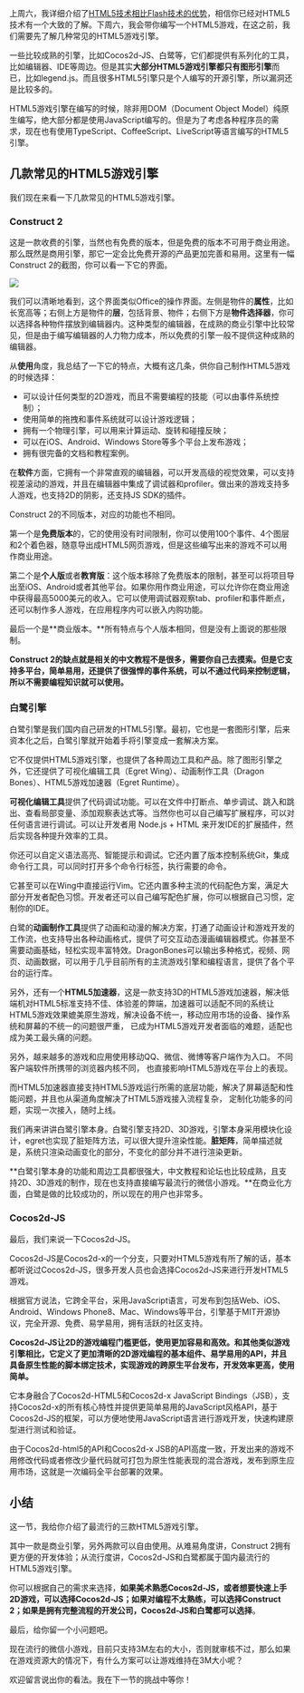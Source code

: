 上周六，我详细介绍了[HTML5技术相比Flash技术的优势](https://time.geekbang.org/column/article/9298)，相信你已经对HTML5技术有一个大致的了解。下周六，我会带你编写一个HTML5游戏，在这之前，我们需要先了解几种常见的HTML5游戏引擎。

一些比较成熟的引擎，比如Cocos2d-JS、白鹭等，它们都提供有系列化的工具，比如编辑器、IDE等周边。但是其实**大部分HTML5游戏引擎都只有图形引擎**而已，比如legend.js。而且很多HTML5引擎只是个人编写的开源引擎，所以漏洞还是比较多的。

HTML5游戏引擎在编写的时候，除非用DOM（Document Object Model）纯原生编写，绝大部分都是使用JavaScript编写的。但是为了考虑各种程序员的需求，现在也有使用TypeScript、CoffeeScript、LiveScript等语言编写的HTML5引擎。

## 几款常见的HTML5游戏引擎

我们现在来看一下几款常见的HTML5游戏引擎。

### Construct 2

这是一款收费的引擎，当然也有免费的版本，但是免费的版本不可用于商业用途。那么既然是商用引擎，那它一定会比免费开源的产品更加完善和易用。这里有一幅Construct 2的截图，你可以看一下它的界面。

![](https://static001.geekbang.org/resource/image/a7/8b/a725e6389a0636f8f0539a626de2f18b.jpg?wh=2320%2A1306)

我们可以清晰地看到，这个界面类似Office的操作界面。左侧是物件的**属性**，比如长宽高等；右侧上方是物件的**层**，包括背景、物件；右侧下方是**物件选择器**，你可以选择各种物件摆放到编辑器内。这种类型的编辑器，在成熟的商业引擎中比较常见，但是由于编写编辑器的人力物力成本，所以免费的引擎一般不提供这种成熟的编辑器。

从**使用**角度，我总结了一下它的特点，大概有这几条，供你自己制作HTML5游戏的时候选择：

- 可以设计任何类型的2D游戏，而且不需要编程的技能（可以由事件系统控制）；
- 使用简单的拖拽和事件系统就可以设计游戏逻辑；
- 拥有一个物理引擎，可以用来计算运动、旋转和碰撞反映；
- 可以在iOS、Android、Windows Store等多个平台上发布游戏；
- 拥有很完备的文档和教程案例。

在**软件**方面，它拥有一个非常直观的编辑器，可以开发高级的视觉效果，可以支持视差滚动的游戏，并且在编辑器中集成了调试器和profiler。做出来的游戏支持多人游戏，也支持2D的阴影，还支持JS SDK的插件。

Construct 2的不同版本，对应的功能也不相同。

第一个是**免费版本**的，它的使用没有时间限制，你可以使用100个事件、4个图层和2个着色器，随意导出成HTML5网页游戏，但是这些编写出来的游戏不可以用作商业用途。

第二个是**个人版**或者**教育版**：这个版本移除了免费版本的限制，甚至可以将项目导出至iOS、Android或者其他平台。如果你用作商业用途，可以允许你在商业用途中获得最高5000美元的收入。它可以使用调试器观察tab、profiler和事件断点，还可以制作多人游戏，在应用程序内可以嵌入内购功能。

最后一个是**商业版本。**所有特点与个人版本相同，但是没有上面说的那些限制。

**Construct 2的缺点就是相关的中文教程不是很多，需要你自己去摸索。但是它支持多平台，简单易用，还提供了很强悍的事件系统，可以不通过代码来控制逻辑，所以不需要编程知识就可以使用。**

### 白鹭引擎

白鹭引擎是我们国内自己研发的HTML5引擎。最初，它也是一套图形引擎，后来资本化之后，白鹭引擎就开始着手将引擎变成一套解决方案。

它不仅提供HTML5游戏引擎，也提供了各种周边工具和产品。除了图形引擎之外，它还提供了可视化编辑工具（Egret Wing）、动画制作工具（Dragon Bones）、HTML5游戏加速器（Egret Runtime）。

**可视化编辑工具**提供了代码调试功能。可以在文件中打断点、单步调试、跳入和跳出、查看局部变量、添加观察表达式等。当然你也可以自己编写扩展程序，可以对任何语言进行调试。可以让开发者用 Node.js + HTML 来开发IDE的扩展插件，然后实现各种提升效率的工具。

你还可以自定义语法高亮、智能提示和调试。它还内置了版本控制系统Git，集成命令行工具，可以同时打开多个命令行标签，执行需要的命令。

它甚至可以在Wing中直接运行Vim。它还内置多种主流的代码配色方案，满足大部分开发者配色习惯。开发者还可以自己编写配色扩展，你可以根据自己习惯，定制你的IDE。

白鹭的**动画制作工具**提供了动画和动漫的解决方案，打通了动画设计和游戏开发的工作流，也支持导出各种动画格式，提供了可交互动态漫画编辑器模式。你甚至不需要动画基础，轻松实现丰富特效。DragonBones可以输出多种格式，视频、网页、动画数据，可以用于几乎目前所有的主流游戏引擎和编程语言，提供了各个平台的运行库。

另外，还有一个**HTML5加速器**，这是一款支持3D的HTML5游戏加速器，解决低端机对HTML5标准支持不佳、体验差的弊端，加速器可以适配不同的系统让HTML5游戏效果媲美原生游戏，解决设备不统一，移动应用市场的设备、操作系统和屏幕的不统一的问题很严重， 已成为HTML5游戏开发者面临的难题，适配也成为美工最头痛的问题。

另外，越来越多的游戏和应用使用移动QQ、微信、微博等客户端作为入口。 不同客户端软件所携带的浏览器内核不同， 也直接影响HTML5游戏在平台上的表现。

而HTML5加速器直接支持HTML5游戏运行所需的底层功能，解决了屏幕适配和性能问题，并且也从渠道角度解决了HTML5游戏接入流程复杂， 定制化功能多的问题，实现一次接入，随时上线。

我们再来讲讲白鹭引擎本身。白鹭引擎支持2D、3D游戏，引擎本身采用模块化设计，egret也实现了脏矩阵方法，可以很大提升渲染性能。**脏矩阵**，简单描述就是，系统只渲染动画变化的部分，不变化的部分并不进行渲染更新。

**白鹭引擎本身的功能和周边工具都很强大，中文教程和论坛也比较成熟，且支持2D、3D游戏的制作，现在也支持直接编写最流行的微信小游戏。**在商业化方面，白鹭是做的比较成功的，所以现在的用户也非常多。

### Cocos2d-JS

最后，我们来说一下Cocos2d-JS。

Cocos2d-JS是Cocos2d-x的一个分支，只要对HTML5游戏有所了解的话，基本都听说过Cocos2d-JS，很多开发人员也会选择Cocos2d-JS来进行开发HTML5游戏。

根据官方说法，它跨全平台，采用JavaScript语言，可发布到包括Web、iOS、Android、Windows Phone8、Mac、Windows等平台，引擎基于MIT开源协议，完全开源、免费、易学易用，拥有活跃的社区支持。

**Cocos2d-JS让2D的游戏编程门槛更低，使用更加容易和高效。和其他类似游戏引擎相比，它定义了更加清晰的2D游戏编程的基本组件、易学易用的API，并且具备原生性能的脚本绑定技术，实现游戏的跨原生平台发布，开发效率更高，使用简单。**

它本身融合了Cocos2d-HTML5和Cocos2d-x JavaScript Bindings（JSB），支持Cocos2d-x的所有核心特性并提供更简单易用的JavaScript风格API，基于Cocos2d-JS的框架，可以方便地使用JavaScript语言进行游戏开发，快速构建原型进行测试和验证。

由于Cocos2d-html5的API和Cocos2d-x JSB的API高度一致，开发出来的游戏不用修改代码或者修改少量代码就可打包为原生性能表现的混合游戏，发布到原生应用市场，这就是一次编码全平台部署的效果。

## 小结

这一节，我给你介绍了最流行的三款HTML5游戏引擎。

其中一款是商业引擎，另外两款可以自由使用。从难易角度讲，Construct 2拥有更方便的开发体验；从流行度讲，Cocos2d-JS和白鹭都属于国内最流行的HTML5游戏引擎。

你可以根据自己的需求来选择，**如果美术熟悉Cocos2d-JS，或者想要快速上手2D游戏，可以选择Cocos2d-JS；如果对编程不太熟练，可以选择Construct 2；如果是拥有完整流程的开发公司，Cocos2d-JS和白鹭都可以选择**。

最后，给你留一个小问题吧。

现在流行的微信小游戏，目前只支持3M左右的大小，否则就审核不过，那么如果在游戏资源大的情况下，有什么方案可以让游戏维持在3M大小呢？

欢迎留言说出你的看法。我在下一节的挑战中等你！